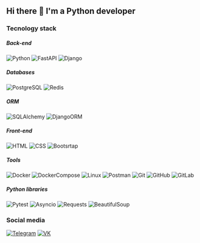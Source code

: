 ## Hi there 👋 I'm a Python developer


### Tecnology stack<br>

##### Back-end
![Python](https://img.shields.io/badge/Python-808080?style=for-the-badge&logo=Python)
![FastAPI](https://img.shields.io/badge/FastAPI-808080?style=for-the-badge&logo=FastAPI)
![Django](https://img.shields.io/badge/Django-808080?style=for-the-badge&logo=Django)

##### Databases
![PostgreSQL](https://img.shields.io/badge/PostgreSQL-808080?style=for-the-badge&logo=PostgreSQL)
![Redis](https://img.shields.io/badge/Redis-808080?style=for-the-badge&logo=Redis)

##### ORM
![SQLAlchemy](https://img.shields.io/badge/SQLAlchemy-808080?style=for-the-badge&logo=SQLAlchemy)
![DjangoORM](https://img.shields.io/badge/DjangoORM-808080?style=for-the-badge&logo=DjangoORM)

##### Front-end
![HTML](https://img.shields.io/badge/HTML-808080?style=for-the-badge&logo=HTML5)
![CSS](https://img.shields.io/badge/CSS-808080?style=for-the-badge&logo=CSS3)
![Bootsrtap](https://img.shields.io/badge/BOOTSTRAP-808080?style=for-the-badge&logo=BOOTSTRAP)

##### Tools
![Docker](https://img.shields.io/badge/Docker-808080?style=for-the-badge&logo=Docker)
![DockerCompose](https://img.shields.io/badge/DockerCompose-808080?style=for-the-badge)
![Linux](https://img.shields.io/badge/Linux-808080?style=for-the-badge&logo=Linux)
![Postman](https://img.shields.io/badge/Postman-808080?style=for-the-badge&logo=Postman)
![Git](https://img.shields.io/badge/Git-808080?style=for-the-badge&logo=Git)
![GitHub](https://img.shields.io/badge/GitHub-808080?style=for-the-badge&logo=GitHub)
![GitLab](https://img.shields.io/badge/GitLab-808080?style=for-the-badge&logo=GitLab)

##### Python libraries
![Pytest](https://img.shields.io/badge/Pytest-808080?style=for-the-badge&logo=pytest)
![Asyncio](https://img.shields.io/badge/Asyncio-808080?style=for-the-badge&logo=aiohttp)
![Requests](https://img.shields.io/badge/Requests-808080?style=for-the-badge)
![BeautifulSoup](https://img.shields.io/badge/BeautifulSoup-808080?style=for-the-badge)
<br>

### Social media
[![Telegram](https://img.shields.io/badge/Telegram-808080?style=for-the-badge&logo=Telegram)](https://t.me/PolesoHamep)
[![VK](https://img.shields.io/badge/%D0%92%D0%9A%D0%9E%D0%9D%D0%A2%D0%90%D0%9A%D0%A2%D0%95-808080?style=for-the-badge&logo=VK
)](https://vk.com/slashbow)

